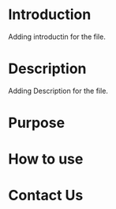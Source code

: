 # Introduction
Adding introductin for the file.

# Description
Adding Description for the file.

# Purpose

# How to use

# Contact Us